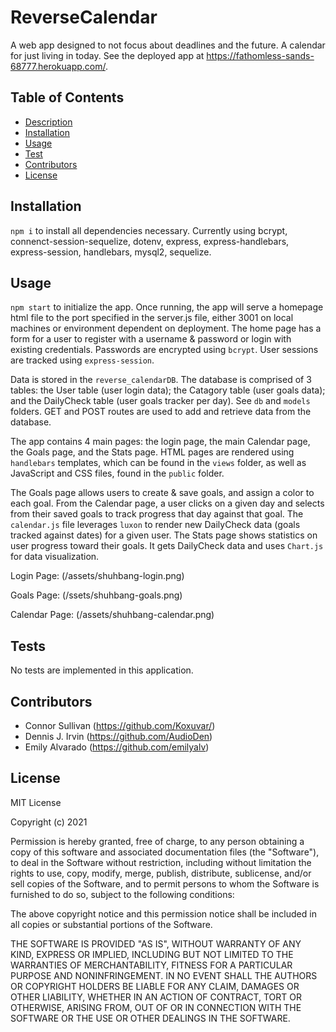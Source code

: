 # ReverseCalendar
A web app designed to not focus about deadlines and the future. A calendar for just living in today. See the deployed app at https://fathomless-sands-68777.herokuapp.com/. 

## Table of Contents

 - [Description](#Description)
 - [Installation](#Installation)
 - [Usage](#Usage)
 - [Test](#Tests)
 - [Contributors](#Contributors)
 - [License](#License)

 ## Installation

 ```npm i``` to install all dependencies necessary. Currently using bcrypt, connenct-session-sequelize, dotenv, express, express-handlebars, express-session, handlebars, mysql2, sequelize.

 ## Usage

 ```npm start``` to initialize the app. Once running, the app will serve a homepage html file to the port specified in the server.js file, either 3001 on local machines or environment dependent on deployment. The home page has a form for a user to register with a username & password or login with existing credentials. Passwords are encrypted using ```bcrypt```. User sessions are tracked using ```express-session```. 

 Data is stored in the ```reverse_calendarDB```. The database is comprised of 3 tables: the User table (user login data); the Catagory table (user goals data); and the DailyCheck table (user goals tracker per day). See ```db``` and ```models``` folders. GET and POST routes are used to add and retrieve data from the database.
 
 The app contains 4 main pages: the login page, the main Calendar page, the Goals page, and the Stats page.  HTML pages are rendered using ```handlebars``` templates, which can be found in the ```views``` folder, as well as JavaScript and CSS files, found in the ```public``` folder. 

The Goals page allows users to create & save goals, and assign a color to each goal. From the Calendar page, a user clicks on a given day and selects from their saved goals to track progress that day against that goal. The ```calendar.js``` file leverages ```luxon``` to render new DailyCheck data (goals tracked against dates) for a given user. The Stats page shows statistics on user progress toward their goals. It gets DailyCheck data and uses ```Chart.js``` for data visualization.

Login Page: 
(/assets/shuhbang-login.png)

Goals Page: 
(/ssets/shuhbang-goals.png)

Calendar Page: 
(/assets/shuhbang-calendar.png)

 ## Tests

 No tests are implemented in this application.

 ## Contributors
- Connor Sullivan (https://github.com/Koxuvar/)
- Dennis J. Irvin (https://github.com/AudioDen)
- Emily Alvarado (https://github.com/emilyalv)

 ## License

 MIT License
 
 Copyright (c) 2021 
 
 Permission is hereby granted, free of charge, to any person obtaining a copy
 of this software and associated documentation files (the "Software"), to deal
 in the Software without restriction, including without limitation the rights
 to use, copy, modify, merge, publish, distribute, sublicense, and/or sell
 copies of the Software, and to permit persons to whom the Software is
 furnished to do so, subject to the following conditions:
 
 The above copyright notice and this permission notice shall be included in all
 copies or substantial portions of the Software.
 
 THE SOFTWARE IS PROVIDED "AS IS", WITHOUT WARRANTY OF ANY KIND, EXPRESS OR
 IMPLIED, INCLUDING BUT NOT LIMITED TO THE WARRANTIES OF MERCHANTABILITY,
 FITNESS FOR A PARTICULAR PURPOSE AND NONINFRINGEMENT. IN NO EVENT SHALL THE
 AUTHORS OR COPYRIGHT HOLDERS BE LIABLE FOR ANY CLAIM, DAMAGES OR OTHER
 LIABILITY, WHETHER IN AN ACTION OF CONTRACT, TORT OR OTHERWISE, ARISING FROM,
 OUT OF OR IN CONNECTION WITH THE SOFTWARE OR THE USE OR OTHER DEALINGS IN THE
 SOFTWARE.